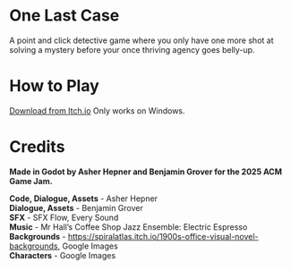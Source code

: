 # One Last Case
A point and click detective game where you only have one more shot at solving a mystery before your once thriving agency goes belly-up.

# How to Play
[Download from Itch.io](https://bixbyte.itch.io/one-last-case)
Only works on Windows.

# Credits
**Made in Godot by Asher Hepner and Benjamin Grover for the 2025 ACM Game Jam.**

**Code, Dialogue, Assets** - Asher Hepner\
**Dialogue, Assets** - Benjamin Grover\
**SFX** - SFX Flow, Every Sound\
**Music** - Mr Hall’s Coffee Shop Jazz Ensemble: Electric Espresso\
**Backgrounds** - https://spiralatlas.itch.io/1900s-office-visual-novel-backgrounds, Google Images\
**Characters** - Google Images
